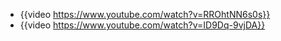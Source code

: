 - {{video https://www.youtube.com/watch?v=RROhtNN6s0s}}
- {{video https://www.youtube.com/watch?v=ID9Dq-9vjDA}}